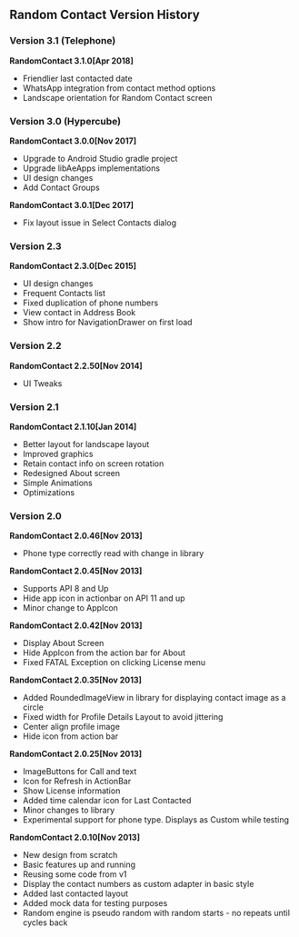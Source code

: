 ## Random Contact Version History

### Version 3.1 (Telephone)
**RandomContact 3.1.0[Apr 2018]**
 - Friendlier last contacted date
 - WhatsApp integration from contact method options
 - Landscape orientation for Random Contact screen

### Version 3.0 (Hypercube)
**RandomContact 3.0.0[Nov 2017]**
 - Upgrade to Android Studio gradle project
 - Upgrade libAeApps implementations
 - UI design changes
 - Add Contact Groups
 
**RandomContact 3.0.1[Dec 2017]**
 - Fix layout issue in Select Contacts dialog

### Version 2.3
**RandomContact 2.3.0[Dec 2015]**
 -	UI design changes
 -	Frequent Contacts list
 -	Fixed duplication of phone numbers
 -	View contact in Address Book
 -	Show intro for NavigationDrawer on first load

### Version 2.2
**RandomContact 2.2.50[Nov 2014]**
 -	UI Tweaks

### Version 2.1
**RandomContact 2.1.10[Jan 2014]**
 -	Better layout for landscape layout
 -	Improved graphics
 -	Retain contact info on screen rotation
 - 	Redesigned About screen
 -	Simple Animations
 -	Optimizations

### Version 2.0
**RandomContact 2.0.46[Nov 2013]**
 -	Phone type correctly read with change in library

**RandomContact 2.0.45[Nov 2013]**
 -	Supports API 8 and Up
 -	Hide app icon in actionbar on API 11 and up
 -	Minor change to AppIcon
 
**RandomContact 2.0.42[Nov 2013]**
  -	Display About Screen
  -	Hide AppIcon from the action bar for About
  -	Fixed FATAL Exception on clicking License menu

**RandomContact 2.0.35[Nov 2013]**
 -	Added RoundedImageView in library for displaying contact image as a circle
 -	Fixed width for Profile Details Layout to avoid jittering 
 -	Center align profile image
 -	Hide icon from action bar
 
**RandomContact 2.0.25[Nov 2013]**
 - 	ImageButtons for Call and text
 -	Icon for Refresh in ActionBar
 -	Show License information
 -	Added time calendar icon for Last Contacted
 -	Minor changes to library
 -	Experimental support for phone type. Displays as Custom while testing
 
**RandomContact 2.0.10[Nov 2013]**
 -	New design from scratch
 - 	Basic features up and running
 -	Reusing some code from v1
 -	Display the contact numbers as custom adapter in basic style
 -	Added last contacted layout
 -	Added mock data for testing purposes
 -	Random engine is pseudo random with random starts - no repeats until cycles back
